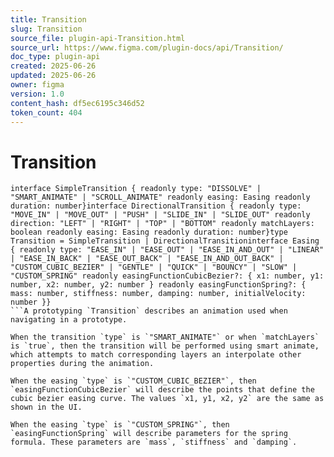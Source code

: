 ```yaml
---
title: Transition
slug: Transition
source_file: plugin-api-Transition.html
source_url: https://www.figma.com/plugin-docs/api/Transition/
doc_type: plugin-api
created: 2025-06-26
updated: 2025-06-26
owner: figma
version: 1.0
content_hash: df5ec6195c346d52
token_count: 404
---
```

# Transition

```
interface SimpleTransition { readonly type: "DISSOLVE" | "SMART_ANIMATE" | "SCROLL_ANIMATE" readonly easing: Easing readonly duration: number}interface DirectionalTransition { readonly type: "MOVE_IN" | "MOVE_OUT" | "PUSH" | "SLIDE_IN" | "SLIDE_OUT" readonly direction: "LEFT" | "RIGHT" | "TOP" | "BOTTOM" readonly matchLayers: boolean readonly easing: Easing readonly duration: number}type Transition = SimpleTransition | DirectionalTransitioninterface Easing { readonly type: "EASE_IN" | "EASE_OUT" | "EASE_IN_AND_OUT" | "LINEAR" | "EASE_IN_BACK" | "EASE_OUT_BACK" | "EASE_IN_AND_OUT_BACK" | "CUSTOM_CUBIC_BEZIER" | "GENTLE" | "QUICK" | "BOUNCY" | "SLOW" | "CUSTOM_SPRING" readonly easingFunctionCubicBezier?: { x1: number, y1: number, x2: number, y2: number } readonly easingFunctionSpring?: { mass: number, stiffness: number, damping: number, initialVelocity: number }}
```A prototyping `Transition` describes an animation used when navigating in a prototype.

When the transition `type` is `"SMART_ANIMATE"` or when `matchLayers` is `true`, then the transition will be performed using smart animate, which attempts to match corresponding layers an interpolate other properties during the animation.

When the easing `type` is `"CUSTOM_CUBIC_BEZIER"`, then `easingFunctionCubicBezier` will describe the points that define the cubic bezier easing curve. The values `x1, y1, x2, y2` are the same as shown in the UI.

When the easing `type` is `"CUSTOM_SPRING"`, then `easingFunctionSpring` will describe parameters for the spring formula. These parameters are `mass`, `stiffness` and `damping`.